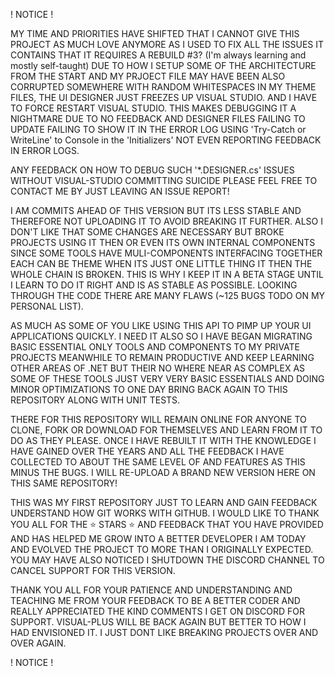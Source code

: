 ! NOTICE !

MY TIME AND PRIORITIES HAVE SHIFTED THAT I CANNOT GIVE THIS PROJECT AS MUCH LOVE ANYMORE AS I USED TO FIX ALL THE ISSUES IT CONTAINS THAT IT REQUIRES A REBUILD #3? (I'm always learning and mostly self-taught) DUE TO HOW I SETUP SOME OF THE ARCHITECTURE FROM THE START AND MY PRJOECT FILE MAY HAVE BEEN ALSO CORRUPTED SOMEWHERE WITH RANDOM WHITESPACES IN MY THEME FILES, THE UI DESIGNER JUST FREEZES UP VISUAL STUDIO. AND I HAVE TO FORCE RESTART VISUAL STUDIO. THIS MAKES DEBUGGING IT A NIGHTMARE DUE TO NO FEEDBACK AND DESIGNER FILES FAILING TO UPDATE FAILING TO SHOW IT IN THE ERROR LOG USING 'Try-Catch or WriteLine' to Console in the 'Initializers' NOT EVEN REPORTING FEEDBACK IN ERROR LOGS.

ANY FEEDBACK ON HOW TO DEBUG SUCH '*.DESIGNER.cs' ISSUES WITHOUT VISUAL-STUDIO COMMITTING SUICIDE PLEASE FEEL FREE TO CONTACT ME BY JUST LEAVING AN ISSUE REPORT!

I AM COMMITS AHEAD OF THIS VERSION BUT ITS LESS STABLE AND THEREFORE NOT UPLOADING IT TO AVOID BREAKING IT FURTHER. ALSO I DON'T LIKE THAT SOME CHANGES ARE NECESSARY BUT BROKE PROJECTS USING IT THEN OR EVEN ITS OWN INTERNAL COMPONENTS SINCE SOME TOOLS HAVE MULI-COMPONENTS INTERFACING TOGETHER EACH CAN BE THEME WHEN ITS JUST ONE LITTLE THING IT THEN THE WHOLE CHAIN IS BROKEN. THIS IS WHY I KEEP IT IN A BETA STAGE UNTIL I LEARN TO DO IT RIGHT AND IS AS STABLE AS POSSIBLE. LOOKING THROUGH THE CODE THERE ARE MANY FLAWS (~125 BUGS TODO ON MY PERSONAL LIST).

AS MUCH AS SOME OF YOU LIKE USING THIS API TO PIMP UP YOUR UI APPLICATIONS QUICKLY. I NEED IT ALSO SO I HAVE BEGAN MIGRATING BASIC ESSENTIAL ONLY TOOLS AND COMPONENTS TO MY PRIVATE PROJECTS MEANWHILE TO REMAIN PRODUCTIVE AND KEEP LEARNING OTHER AREAS OF .NET BUT THEIR NO WHERE NEAR AS COMPLEX AS SOME OF THESE TOOLS JUST VERY VERY BASIC ESSENTIALS AND DOING MINOR OPTIMIZATIONS TO ONE DAY BRING BACK AGAIN TO THIS REPOSITORY ALONG WITH UNIT TESTS.

THERE FOR THIS REPOSITORY WILL REMAIN ONLINE FOR ANYONE TO CLONE, FORK OR DOWNLOAD FOR THEMSELVES AND LEARN FROM IT TO DO AS THEY PLEASE. ONCE I HAVE REBUILT IT WITH THE KNOWLEDGE I HAVE GAINED OVER THE YEARS AND ALL THE FEEDBACK I HAVE COLLECTED TO ABOUT THE SAME LEVEL OF AND FEATURES AS THIS MINUS THE BUGS. I WILL RE-UPLOAD A BRAND NEW VERSION HERE ON THIS SAME REPOSITORY!

THIS WAS MY FIRST REPOSITORY JUST TO LEARN AND GAIN FEEDBACK UNDERSTAND HOW GIT WORKS WITH GITHUB. I WOULD LIKE TO THANK YOU ALL FOR THE ⭐ STARS ⭐ AND FEEDBACK THAT YOU HAVE PROVIDED AND HAS HELPED ME GROW INTO A BETTER DEVELOPER I AM TODAY AND EVOLVED THE PROJECT TO MORE THAN I ORIGINALLY EXPECTED. YOU MAY HAVE ALSO NOTICED I SHUTDOWN THE DISCORD CHANNEL TO CANCEL SUPPORT FOR THIS VERSION.

THANK YOU ALL FOR YOUR PATIENCE AND UNDERSTANDING AND TEACHING ME FROM YOUR FEEDBACK TO BE A BETTER CODER AND REALLY APPRECIATED THE KIND COMMENTS I GET ON DISCORD FOR SUPPORT. VISUAL-PLUS WILL BE BACK AGAIN BUT BETTER TO HOW I HAD ENVISIONED IT. I JUST DONT LIKE BREAKING PROJECTS OVER AND OVER AGAIN.

! NOTICE !
